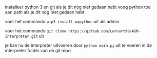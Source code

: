 installeer python 3 en git als je dit nog niet gedaan hebt
voeg python toe aan path als je dit nog niet gedaan hebt

voer het commando ```pip3 install wxpython``` uit als admin

voer het commando ```git clone https://github.com/Lennart99/ASM-interpreter.git``` uit

je kan nu de interpreter uitvoeren door ```python main.py``` uit te voeren in de interpreter folder van de git repo